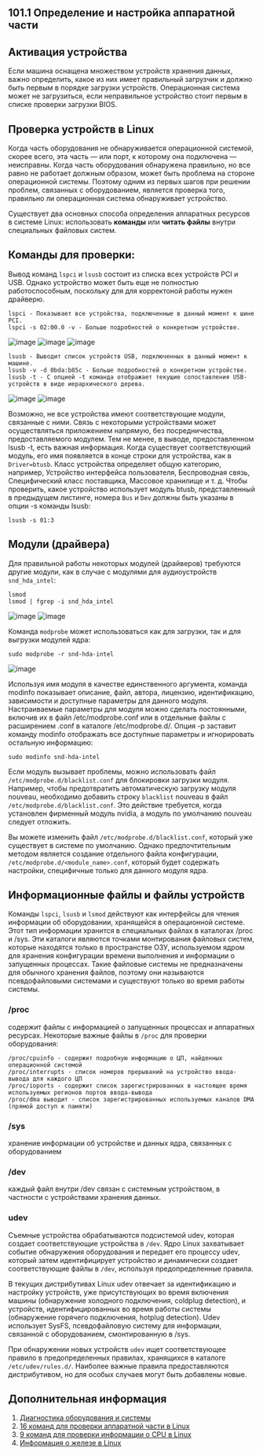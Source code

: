 ## 101.1 Определение и настройка аппаратной части

## Активация устройства

Если машина оснащена множеством устройств хранения данных, важно определить, какое из них имеет правильный загрузчик и должно быть первым в порядке загрузки устройств. Операционная система может не загрузиться, если неправильное устройство стоит первым в списке проверки загрузки BIOS.


## Проверка устройств в Linux

Когда часть оборудования не обнаруживается операционной системой, скорее всего, эта часть — или порт, к которому она подключена — неисправны. Когда часть оборудования обнаружена правильно, но все равно не работает должным образом, может быть проблема на стороне операционной системы. Поэтому одним из первых шагов при решении проблем, связанных с оборудованием, является проверка того, правильно ли операционная система обнаруживает устройство.

Существует два основных способа определения аппаратных ресурсов в системе Linux: использовать **команды** или **читать файлы** внутри специальных файловых систем.

## Команды для проверки:

Вывод команд `lspci` и `lsusb` состоит из списка всех устройств PCI и USB. Однако устройство может быть еще не полностью работоспособным, поскольку для для корректоной работы нужен драйверю.

```
lspci - Показывает все устройства, подключенные в данный момент к шине PCI.
lspci -s 02:00.0 -v - Больше подробностей о конкретном устройстве.
```
![image](https://github.com/user-attachments/assets/9c4cc94f-3af3-4c4f-ae27-467bcef28131)
![image](https://github.com/user-attachments/assets/23b9aa42-2f75-4087-b9c2-05ea466e1f5a)
![image](https://github.com/user-attachments/assets/1bc58dc8-367b-4055-97d3-444ebce95a5e)

```
lsusb - Выводит список устройств USB, подключенных в данный момент к машине.
lsusb -v -d 0bda:b85c - Больше подробностей о конкретном устройстве.
lsusb -t - С опцией -t команда отображает текущие сопоставления USB-устройств в виде иерархического дерева.
```

![image](https://github.com/user-attachments/assets/dbf7d590-6f1b-41ae-a988-016af717c91b)
![image](https://github.com/user-attachments/assets/b3f0f334-445f-4d06-a5c2-58511f8c210a)

Возможно, не все устройства имеют соответствующие модули, связанные с ними. Связь с некоторыми устройствами может осуществляться приложением напрямую, без посредничества, предоставляемого модулем. Тем не менее, в выводе, предоставленном lsusb -t, есть важная информация. Когда существует соответствующий модуль, его имя появляется в конце строки для устройства, как в `Driver=btusb`. Класс устройства определяет общую категорию, например, Устройство интерфейса пользователя, Беспроводная связь, Специфический класс поставщика, Массовое хранилище и т. д. Чтобы проверить, какое устройство использует модуль btusb, представленный в предыдущем листинге, номера `Bus` и `Dev` должны быть указаны в опции -s команды lsusb:
```
lsusb -s 01:3
```

## Mодули (драйвера)

Для правильной работы некоторых модулей (драйверов) требуются другие модули, как в случае с модулями для аудиоустройств `snd_hda_intel`:
```
lsmod
lsmod | fgrep -i snd_hda_intel
```

![image](https://github.com/user-attachments/assets/99ee169a-d775-4845-9129-f2befca70bc3)
![image](https://github.com/user-attachments/assets/ad1efa37-5ebb-4e0b-90c6-bcf7115ab351)


Команда `modprobe` может использоваться как для загрузки, так и для выгрузки модулей ядра:
```
sudo modprobe -r snd-hda-intel
```
![image](https://github.com/user-attachments/assets/a64b1aa4-d171-421a-b289-3dd8020a5b34)

Используя имя модуля в качестве единственного аргумента, команда modinfo показывает описание, файл, автора, лицензию, идентификацию, зависимости и доступные параметры для данного модуля. Настраиваемые параметры для модуля можно сделать постоянными, включив их в файл /etc/modprobe.conf или в отдельные файлы с расширением .conf в каталоге /etc/modprobe.d/. Опция -p заставит команду modinfo отображать все доступные параметры и игнорировать остальную информацию:

```
sudo modinfo snd-hda-intel
```

Если модуль вызывает проблемы, можно использовать файл `/etc/modprobe.d/blacklist.conf` для блокировки загрузки модуля. Например, чтобы предотвратить автоматическую загрузку модуля nouveau, необходимо добавить строку `blacklist` nouveau в файл `/etc/modprobe.d/blacklist.conf`. Это действие требуется, когда установлен фирменный модуль nvidia, а модуль по умолчанию nouveau следует отложить.

Вы можете изменить файл `/etc/modprobe.d/blacklist.conf`, который уже существует в системе по умолчанию. Однако предпочтительным методом является создание отдельного файла конфигурации, `/etc/modprobe.d/<module_name>.conf`, который будет содержать настройки, специфичные только для данного модуля ядра.




## Информационные файлы и файлы устройств

Команды `lspci`, `lsusb` и `lsmod` действуют как интерфейсы для чтения информации об оборудовании, хранящейся в операционной системе. Этот тип информации хранится в специальных файлах в каталогах /proc и /sys. Эти каталоги являются точками монтирования файловых систем, которые находятся только в пространстве ОЗУ, используемом ядром для хранения конфигурации времени выполнения и информации о запущенных процессах. Такие файловые системы не предназначены для обычного хранения файлов, поэтому они называются псевдофайловыми системами и существуют только во время работы системы. 

### /proc
содержит файлы с информацией о запущенных процессах и аппаратных ресурсах. Некоторые важные файлы в `/proc` для проверки оборудования:
```
/proc/cpuinfo - содержит подробную информацию о ЦП, найденных операционной системой
/proc/interrupts - список номеров прерываний на устройство ввода-вывода для каждого ЦП
/proc/ioports - содержит список зарегистрированных в настоящее время используемых регионов портов ввода-вывода
/proc/dma выводит - список зарегистрированных используемых каналов DMA (прямой доступ к памяти)
```


### /sys
хранение информации об устройстве и данных ядра, связанных с оборудованием


### /dev
каждый файл внутри /dev связан с системным устройством, в частности с устройствами хранения данных.


### udev
Съемные устройства обрабатываются подсистемой udev, которая создает соответствующие устройства в `/dev`. Ядро Linux захватывает событие обнаружения оборудования и передает его процессу udev, который затем идентифицирует устройство и динамически создает соответствующие файлы в `/dev`, используя предопределенные правила.

В текущих дистрибутивах Linux udev отвечает за идентификацию и настройку устройств, уже присутствующих во время включения машины (обнаружение холодного подключения, coldplug detection), и устройств, идентифицированных во время работы системы (обнаружение горячего подключения, hotplug detection). Udev использует SysFS, псевдофайловую систему для информации, связанной с оборудованием, смонтированную в /sys.

При обнаружении новых устройств `udev` ищет соответствующее правило в предопределенных правилах, хранящихся в каталоге `/etc/udev/rules.d/`. Наиболее важные правила предоставляются дистрибутивом, но для особых случаев могут быть добавлены новые.





## Дополнительная информация

1. [Диагностика оборудования и системы](https://www.altlinux.org/%D0%94%D0%B8%D0%B0%D0%B3%D0%BD%D0%BE%D1%81%D1%82%D0%B8%D0%BA%D0%B0_%D0%BE%D0%B1%D0%BE%D1%80%D1%83%D0%B4%D0%BE%D0%B2%D0%B0%D0%BD%D0%B8%D1%8F_%D0%B8_%D1%81%D0%B8%D1%81%D1%82%D0%B5%D0%BC%D1%8B)
2. [16 команд для проверки аппаратной части в Linux](https://rus-linux.net/MyLDP/admin/commands.html)
3. [9 команд для проверки информации о CPU в Linux](https://habr.com/ru/companies/otus/articles/581796/)
4. [Информация о железе в Linux](https://serverspace.ru/support/help/informacziya-o-zheleze-v-linux/?utm_source=google.com&utm_medium=organic&utm_campaign=google.com&utm_referrer=google.com)
